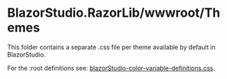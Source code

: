 ﻿# BlazorStudio.RazorLib/wwwroot/Themes
This folder contains a separate .css file per theme available by default in BlazorStudio.

For the :root definitions see: [blazorStudio-color-variable-definitions.css](/BlazorStudio.RazorLib/wwwroot/blazorStudio-color-variable-definitions.css).